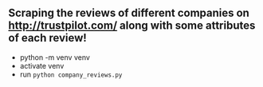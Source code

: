 ## Scraping the reviews of different companies on http://trustpilot.com/ along with some attributes of each review!

* python -m venv venv
* activate venv
* run `python company_reviews.py`
